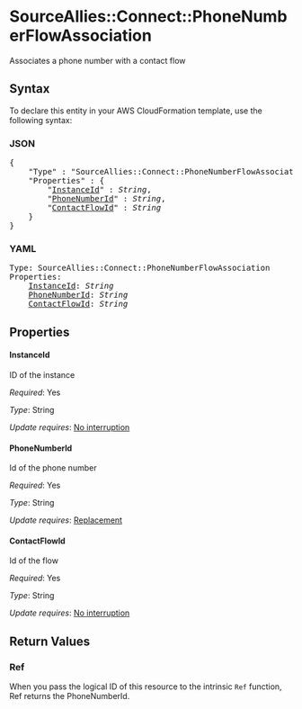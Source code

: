 # SourceAllies::Connect::PhoneNumberFlowAssociation

Associates a phone number with a contact flow

## Syntax

To declare this entity in your AWS CloudFormation template, use the following syntax:

### JSON

<pre>
{
    "Type" : "SourceAllies::Connect::PhoneNumberFlowAssociation",
    "Properties" : {
        "<a href="#instanceid" title="InstanceId">InstanceId</a>" : <i>String</i>,
        "<a href="#phonenumberid" title="PhoneNumberId">PhoneNumberId</a>" : <i>String</i>,
        "<a href="#contactflowid" title="ContactFlowId">ContactFlowId</a>" : <i>String</i>
    }
}
</pre>

### YAML

<pre>
Type: SourceAllies::Connect::PhoneNumberFlowAssociation
Properties:
    <a href="#instanceid" title="InstanceId">InstanceId</a>: <i>String</i>
    <a href="#phonenumberid" title="PhoneNumberId">PhoneNumberId</a>: <i>String</i>
    <a href="#contactflowid" title="ContactFlowId">ContactFlowId</a>: <i>String</i>
</pre>

## Properties

#### InstanceId

ID of the instance

_Required_: Yes

_Type_: String

_Update requires_: [No interruption](https://docs.aws.amazon.com/AWSCloudFormation/latest/UserGuide/using-cfn-updating-stacks-update-behaviors.html#update-no-interrupt)

#### PhoneNumberId

Id of the phone number

_Required_: Yes

_Type_: String

_Update requires_: [Replacement](https://docs.aws.amazon.com/AWSCloudFormation/latest/UserGuide/using-cfn-updating-stacks-update-behaviors.html#update-replacement)

#### ContactFlowId

Id of the flow

_Required_: Yes

_Type_: String

_Update requires_: [No interruption](https://docs.aws.amazon.com/AWSCloudFormation/latest/UserGuide/using-cfn-updating-stacks-update-behaviors.html#update-no-interrupt)

## Return Values

### Ref

When you pass the logical ID of this resource to the intrinsic `Ref` function, Ref returns the PhoneNumberId.
